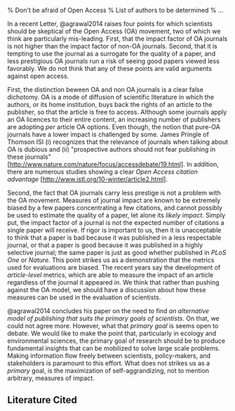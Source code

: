 % Don't be afraid of Open Access
% List of authors to be determined
% ...

In a recent Letter, @agrawal2014 raises four points for which scientists should
be skeptical of the Open Access (OA) movement, two of which we think are
particularly mis-leading. First, that the impact factor of OA journals
is not higher than the impact factor of non-OA journals. Second, that it
is tempting to use the journal as a surrogate for the quality of a paper,
and less prestigious OA journals run a risk of seeing good papers viewed less
favorably. We do not think that any of these points are valid arguments against
open access.

First, the distinction beween OA and non OA journals is a clear false
dichotomy. OA is a mode of diffusion of scientific literature in which the
authors, or its home institution, buys back the rights of an article to the
publisher, so that the article is free to access. Although some journals apply
an OA licences to their entire content, an increasing number of publishers
are adopting *per* article OA options. Even though, the notion that pure-OA
journals have a lower impact is challenged by some. James Pringle of Thomson
ISI (i) recognizes that the relevance of journals when talking about OA is
dubious and (ii) "prospective authors should not fear publishing in these
journals" [http://www.nature.com/nature/focus/accessdebate/19.html]. In
addition, there are numerous studies showing a clear *Open Access citation
advantage* [http://www.istl.org/10-winter/article2.html].

Second, the fact that OA journals carry less prestige is not a problem with
the OA movement. Measures of journal impact are known to be extremely biased
by a few papers concentrating a few citations, and cannot possibly be used to
estimate the quality of a paper, let alone its *likely impact*. Simply put,
the impact factor of a journal is not the expected number of citations a single
paper will receive. If rigor is important to us, then it is unacceptable to
think that a paper is bad because it was published in a less respectable
journal, or that a paper is good because it was published in a highly
selective journal; the same paper is just as good whether published in *PLoS
One* or *Nature*. This point strikes us as a demonstration that the metrics
used for evaluations are biased. The recent years say the development of
*article-level* metrics, which are able to measure the impact of an article
regardless of the journal it appeared in. We think that rather than pushing
against the OA model, we should have a discussion about how these measures
can be used in the evaluation of scientists.

@agrawal2014 concludes his paper on the need to find *an alternative model of
publishing that suits the primary goals of scientists*. On that, we could not
agree more. However, what that *primary goal* is seems open to debate. We
would like to make the point that, particularly in ecology and environmental
sciences, the primary goal of research should be to produce fundamental insights
that can be mobilized to solve large scale problems. Making information flow
freely between scientists, policy-makers, and stakeholders is paramount to
this effort. What does not strikes us as a *primary* goal, is the maximization
of self-aggrandizing, not to mention arbitrary, measures of impact.

## Literature Cited


